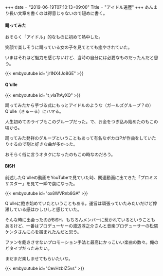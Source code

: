 +++
date = "2019-06-19T07:10:13+09:00"
Title = "アイドル遍歴"
+++
あんまり長い文章を書くのは得意じゃないので短めに書く。

#### 踊ってみた
おそらく「アイドル」的なものに初めて熱中した。

笑顔で楽しそうに踊っている女の子を見てとても癒やされていた。

いまはそれほど魅力を感じないけど、当時の自分には必要なものだったんだと思う。

{{< embyoutube id="jr1NX4Jo8GE" >}}

#### Q'ulle
{{< embyoutube id="t_vlaTtAyXQ" >}}

踊ってみたから芋づる式にもっとアイドルのような（ガールズグループ？の）Q'ulle（きゅーる）にハマる。

人生初めてのライブもこのグループだった。で、お金をつぎ込み始めたのもこの頃から。

踊ってみた発祥のグループということもあって有名なボカロPが作曲をしていたりするので割と好きな曲が多かった。

おそらく俗に言うオタクになったのもこの時なのだろう。

#### BiSH
前述したQ'ulleの動画をYouTubeで見ていた時、関連動画に出てきた「プロミスザスター」を見て一瞬で虜になった。

{{< embyoutube id="ox8WVRnb8GA" >}}

Q'ulleに飽き始めていたということもある。運営は頑張っていたみたいだけど停滞している感はひしひしと感じていた。

そんな時に出会ったのがBiSH。もちろんメンバーに惹かれているということもあるけど、一番はプロデューサーの渡辺淳之介さんと音楽プロデューサーの松隈ケンタさんに心を掴まれたんだと思う。

ファンを飽きさせないプロモーション手法と最高にかっこいい楽曲の数々。俺のどタイプだったみたい。

まだまだ楽しませてもらいたいな。

{{< embyoutube id="CevHzbIZ5vs" >}}
